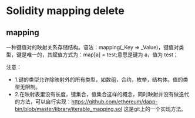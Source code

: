 # Solidity mapping delete 

## mapping 

一种键值对的映射关系存储结构。语法：mapping(_Key => _Value)，键值对类型，键是唯一的，其赋值方式为：map[a] = test;意思是键为 a，值为 test；

注意：

- 1.键的类型允许除映射外的所有类型，如数组，合约，枚举，结构体。值的类型无限制。
- 2.在映射表里没有长度，键集合，值集合这样的概念，同时映射并没有做迭代的方法，可以自行实现：https://github.com/ethereum/dapp-bin/blob/master/library/iterable_mapping.sol 这是git上的一个实现方法。